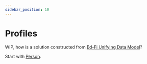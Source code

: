 ```yaml
---
sidebar_position: 10
---
```


# Profiles

WIP, how is a solution constructed from [Ed-Fi Unifying Data Model](https://edfi.atlassian.net/wiki/spaces/EFDS5/pages/26706992/Ed-Fi+Unifying+Data+Model)?

Start with [Person](https://schema.ed-fi.org/datahandbook-v510/index.html#/Person26772476-74ad-430a-bcb2-f49102f1300f).
